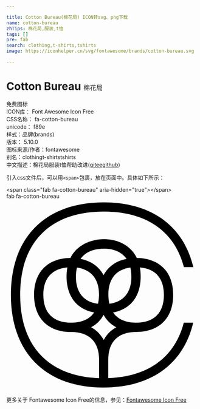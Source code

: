 ```yaml
---

title: Cotton Bureau(棉花局) ICON转svg、png下载
name: cotton-bureau
zhTips: 棉花局,服装,t恤
tags: []
pre: fab
search: clothing,t-shirts,tshirts
image: https://iconhelper.cn/svg/fontawesome/brands/cotton-bureau.svg

---
```


# Cotton Bureau  <small style="font-size: 60%;font-weight: 100">棉花局</small>


<div class="detail-page">
<p>
<span><span class="badge-success badge">免费图标</span> </span>
<br/>
<span>
ICON库：
<span class="badge-secondary badge">Font Awesome Icon Free</span> 
</span>
<br/>
<span>
CSS名称：
<span class="badge-secondary badge">fa-cotton-bureau</span> 
</span>
<br/>
<span>
unicode：
<span class="badge-secondary badge">f89e</span> 
<copy-btn content='f89e' btn-title=""></copy-btn>
<copy-btn :content='String.fromCodePoint(parseInt("f89e", 16))' btn-title="复制U"></copy-btn>
</span><br/><span>样式：<span class="badge-light badge">品牌(brands)</span></span>
<br/>
<span>
版本：
<span class="badge-secondary badge">5.10.0</span> 
</span>
<br/>
<span>图标来源/作者：<span class="badge-light badge">fontawesome</span></span> 
<br/>
<span>别名：<span class="badge-light badge">clothing</span><span class="badge-light badge">t-shirts</span><span class="badge-light badge">tshirts</span></span><br/><span class="zh-detail">中文描述：<span class="badge-primary badge">棉花局</span><span class="badge-primary badge">服装</span><span class="badge-primary badge">t恤</span><span class="help-link"><span>帮助改进</span>(<a href="https://gitee.com/liuwave/icon-helper/edit/master/json/fontawesome/brands/cotton-bureau.json" target="_blank" rel="noopener noreferrer">gitee</a><a href="https://github.com/liuwave/icon-helper/edit/master/json/fontawesome/brands/cotton-bureau.json" target="_blank" rel="noopener noreferrer">github</a></span>)</span><br/>
</p>
</div>
<div class="alert alert-dark">
  <i class="fab fa-cotton-bureau fa-xs"></i>
  <i class="fab fa-cotton-bureau fa-sm"></i>
  <i class="fab fa-cotton-bureau fa-lg"></i>
  <i class="fab fa-cotton-bureau fa-2x"></i>
  <i class="fab fa-cotton-bureau fa-3x"></i>
  <i class="fab fa-cotton-bureau fa-5x"></i>
  <i class="fab fa-cotton-bureau fa-7x"></i>
</div>
<div>
  <p>引入css文件后，可以用<code>&lt;span&gt;</code>包裹，放在页面中。具体如下所示：    
  </p>
  <div class="alert alert-primary" style="font-size: 14px">
    &lt;span class="fab fa-cotton-bureau" aria-hidden="true"&gt;&lt;/span&gt;
    <copy-btn content='<span class="fab fa-cotton-bureau" aria-hidden="true"></span>'></copy-btn>
  </div>
  <div class="alert alert-secondary">
    <i class="fab fa-cotton-bureau"
    style="font-size: 24px"
    aria-hidden="true"></i> fab fa-cotton-bureau
    <copy-btn content="fab fa-cotton-bureau" btn-title="复制图标名称"></copy-btn>
  </div>
</div>
<div id="svg" class="svg-wrap">
<svg xmlns="http://www.w3.org/2000/svg" viewBox="0 0 512 512"><path d="M474.31 330.41c-23.66 91.85-94.23 144.59-201.9 148.35V429.6c0-48 26.41-74.39 74.39-74.39 62 0 99.2-37.2 99.2-99.21 0-61.37-36.53-98.28-97.38-99.06-33-69.32-146.5-64.65-177.24 0C110.52 157.72 74 194.63 74 256c0 62.13 37.27 99.41 99.4 99.41 48 0 74.55 26.23 74.55 74.39V479c-134.43-5-211.1-85.07-211.1-223 0-141.82 81.35-223.2 223.2-223.2 114.77 0 189.84 53.2 214.69 148.81H500C473.88 71.51 388.22 8 259.82 8 105 8 12 101.19 12 255.82 12 411.14 105.19 504.34 259.82 504c128.27 0 213.87-63.81 239.67-173.59zM357 182.33c41.37 3.45 64.2 29 64.2 73.67 0 48-26.43 74.41-74.4 74.41-28.61 0-49.33-9.59-61.59-27.33 83.06-16.55 75.59-99.67 71.79-120.75zm-81.68 97.36c-2.46-10.34-16.33-87 56.23-97 2.27 10.09 16.52 87.11-56.26 97zM260 132c28.61 0 49 9.67 61.44 27.61-28.36 5.48-49.36 20.59-61.59 43.45-12.23-22.86-33.23-38-61.6-43.45 12.41-17.69 33.27-27.35 61.57-27.35zm-71.52 50.72c73.17 10.57 58.91 86.81 56.49 97-72.41-9.84-59-86.95-56.25-97zM173.2 330.41c-48 0-74.4-26.4-74.4-74.41 0-44.36 22.86-70 64.22-73.67-6.75 37.2-1.38 106.53 71.65 120.75-12.14 17.63-32.84 27.3-61.14 27.3zm53.21 12.39A80.8 80.8 0 0 0 260 309.25c7.77 14.49 19.33 25.54 33.82 33.55a80.28 80.28 0 0 0-33.58 33.83c-8-14.5-19.07-26.23-33.56-33.83z"/></svg>
</div>
<detail full-name='fa-cotton-bureau'></detail>

<Vssue title="关于“Cotton Bureau”的评论" />
    
<div><p>更多关于  Fontawesome Icon Free的信息，参见：<a target="_blank" href="https://iconhelper.cn/fontawesome.html">Fontawesome Icon Free</a>
</p></div>
